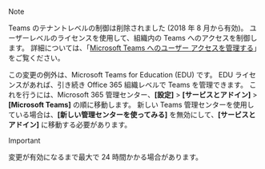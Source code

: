 > [!NOTE]
> Teams のテナントレベルの制御は削除されました (2018 年 8 月から有効)。 ユーザーレベルのライセンスを使用して、組織内の Teams へのアクセスを制御します。 詳細については、「[Microsoft Teams へのユーザー アクセスを管理する](../user-access.md)」をご覧ください。

この変更の例外は、Microsoft Teams for Education (EDU) です。 EDU ライセンスがあれば、引き続き Office 365 組織レベルで Teams を管理できます。 これを行うには、Microsoft 365 管理センター、**[設定]** > **[サービスとアドイン]** > **[Microsoft Teams]** の順に移動します。 新しい Teams 管理センターを使用している場合は、**[新しい管理センターを使ってみる]** を無効にして、**[サービスとアドイン]** に移動する必要があります。 

> [!IMPORTANT]
> 変更が有効になるまで最大で 24 時間かかる場合があります。 
